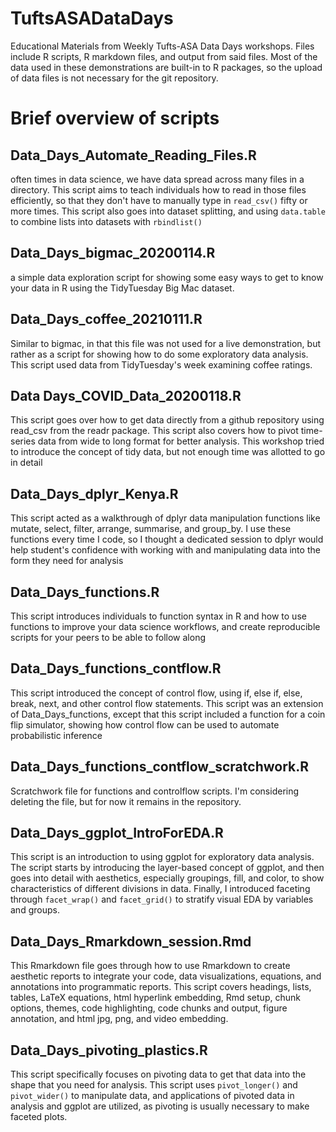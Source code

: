 # TuftsASADataDays
Educational Materials from Weekly Tufts-ASA Data Days workshops. Files include R scripts, R markdown files, and output from said files. Most of the data used in these demonstrations are built-in to R packages, so the upload of data files is not necessary for the git repository.

# Brief overview of scripts

## Data_Days_Automate_Reading_Files.R

often times in data science, we have data spread across many files in a directory. This script aims to teach individuals how to read in those files efficiently, so that they don't have to manually type in `read_csv()` fifty or more times. This script also goes into dataset splitting, and using `data.table` to combine lists into datasets with `rbindlist()`

## Data_Days_bigmac_20200114.R

a simple data exploration script for showing some easy ways to get to know your data in R using the TidyTuesday Big Mac dataset.

## Data_Days_coffee_20210111.R

Similar to bigmac, in that this file was not used for a live demonstration, but rather as a script for showing how to do some exploratory data analysis. This script used data from TidyTuesday's week examining coffee ratings.

## Data Days_COVID_Data_20200118.R

This script goes over how to get data directly from a github repository using read_csv from the readr package. This script also covers how to pivot time-series data from wide to long format for better analysis. This workshop tried to introduce the concept of tidy data, but not enough time was allotted to go in detail

## Data_Days_dplyr_Kenya.R

This script acted as a walkthrough of dplyr data manipulation functions like mutate, select, filter, arrange, summarise, and group_by. I use these functions every time I code, so I thought a dedicated session to dplyr would help student's confidence with working with and manipulating data into the form they need for analysis

## Data_Days_functions.R

This script introduces individuals to function syntax in R and how to use functions to improve your data science workflows, and create reproducible scripts for your peers to be able to follow along

## Data_Days_functions_contflow.R

This script introduced the concept of control flow, using if, else if, else, break, next, and other control flow statements. This script was an extension of Data_Days_functions, except that this script included a function for a coin flip simulator, showing how control flow can be used to automate probabilistic inference

## Data_Days_functions_contflow_scratchwork.R

Scratchwork file for functions and controlflow scripts. I'm considering deleting the file, but for now it remains in the repository.

## Data_Days_ggplot_IntroForEDA.R

This script is an introduction to using ggplot for exploratory data analysis. The script starts by introducing the layer-based concept of ggplot, and then goes into detail with aesthetics, especially groupings, fill, and color, to show characteristics of different divisions in data. Finally, I introduced faceting through `facet_wrap()` and `facet_grid()` to stratify visual EDA by variables and groups.

## Data_Days_Rmarkdown_session.Rmd

This Rmarkdown file goes through how to use Rmarkdown to create aesthetic reports to integrate your code, data visualizations, equations, and annotations into programmatic reports. This script covers headings, lists, tables, LaTeX equations, html hyperlink embedding, Rmd setup, chunk options, themes, code highlighting, code chunks and output, figure annotation, and html jpg, png, and video embedding.

## Data_Days_pivoting_plastics.R

This script specifically focuses on pivoting data to get that data into the shape that you need for analysis. This script uses `pivot_longer()` and `pivot_wider()` to manipulate data, and applications of pivoted data in analysis and ggplot are utilized, as pivoting is usually necessary to make faceted plots.

